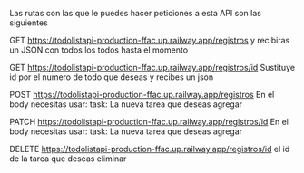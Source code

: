 Las rutas con las que le puedes hacer peticiones a esta API son las siguientes

GET https://todolistapi-production-ffac.up.railway.app/registros y recibiras un JSON con todos los todos hasta el momento

GET https://todolistapi-production-ffac.up.railway.app/registros/id Sustituye id por el numero de todo que deseas y recibes un json

POST https://todolistapi-production-ffac.up.railway.app/registros En el body necesitas usar: task: La nueva tarea que deseas agregar

PATCH https://todolistapi-production-ffac.up.railway.app/registros/id En el body necesitas usar: task: La nueva tarea que deseas agregar

DELETE https://todolistapi-production-ffac.up.railway.app/registros/id el id de la tarea que deseas eliminar
